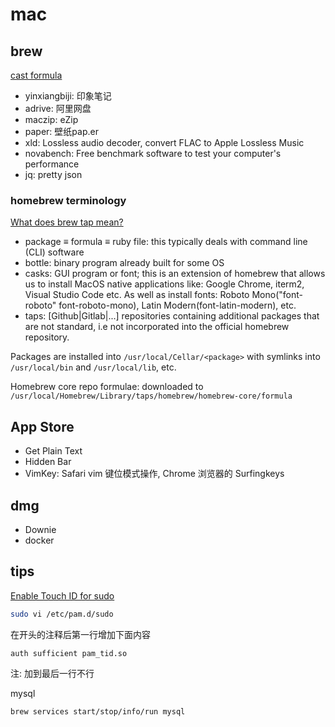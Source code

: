 # mac
## brew
[cast formula](https://formulae.brew.sh/cask/)

- yinxiangbiji: 印象笔记
- adrive: 阿里网盘
- maczip: eZip
- paper: 壁纸pap.er
- xld: Lossless audio decoder, convert FLAC to Apple Lossless Music
- novabench: Free benchmark software to test your computer's performance
- jq: pretty json

### homebrew terminology
[What does brew tap mean?](https://stackoverflow.com/questions/34408147/what-does-brew-tap-mean)

- package ≡ formula ≡ ruby file: this typically deals with command line (CLI) software
- bottle: binary program already built for some OS
- casks: GUI program or font; this is an extension of homebrew that allows us to install MacOS native applications like:
  Google Chrome, iterm2, Visual Studio Code etc. As well as install fonts: Roboto Mono("font-roboto" font-roboto-mono),
  Latin Modern(font-latin-modern), etc.
- taps: [Github|Gitlab|...] repositories containing additional packages that are not standard, i.e not incorporated into
  the official homebrew repository.


Packages are installed into `/usr/local/Cellar/<package>` with symlinks into `/usr/local/bin` and `/usr/local/lib`, etc.

Homebrew core repo formulae: downloaded to `/usr/local/Homebrew/Library/taps/homebrew/homebrew-core/formula`

## App Store
- Get Plain Text
- Hidden Bar
- VimKey: Safari vim 键位模式操作, Chrome 浏览器的 Surfingkeys

## dmg
- Downie
- docker

## tips
[Enable Touch ID for sudo](https://sixcolors.com/post/2020/11/quick-tip-enable-touch-id-for-sudo/)

```bash
sudo vi /etc/pam.d/sudo

```
在开头的注释后第一行增加下面内容
```plain
auth sufficient pam_tid.so
```
注: 加到最后一行不行

mysql
```bash
brew services start/stop/info/run mysql
```

